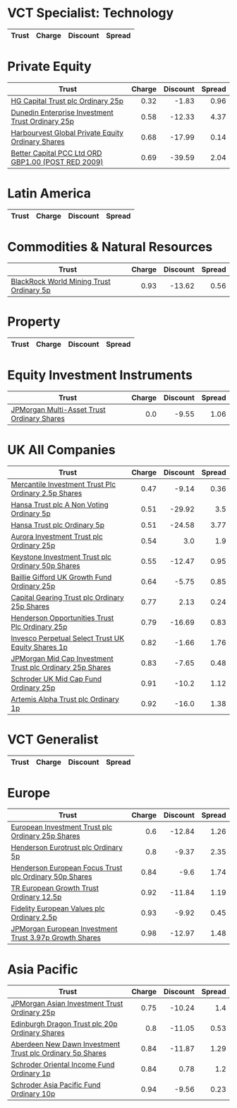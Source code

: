 # VCT Specialist: Technology
| Trust | Charge | Discount | Spread |
| ----- | ------:| --------:| ------:|
# Private Equity
| Trust | Charge | Discount | Spread |
| ----- | ------:| --------:| ------:|
|[HG Capital Trust plc Ordinary 25p](https://www.hl.co.uk/shares/shares-search-results/0392105 "Link")|0.32|-1.83|0.96|
|[Dunedin Enterprise Investment Trust Ordinary 25p](https://www.hl.co.uk/shares/shares-search-results/0577656 "Link")|0.58|-12.33|4.37|
|[Harbourvest Global Private Equity Ordinary Shares](https://www.hl.co.uk/shares/shares-search-results/BR30MJ8 "Link")|0.68|-17.99|0.14|
|[Better Capital PCC Ltd ORD GBP1.00 (POST RED 2009)](https://www.hl.co.uk/shares/shares-search-results/BYXP9G8 "Link")|0.69|-39.59|2.04|
# Latin America
| Trust | Charge | Discount | Spread |
| ----- | ------:| --------:| ------:|
# Commodities & Natural Resources
| Trust | Charge | Discount | Spread |
| ----- | ------:| --------:| ------:|
|[BlackRock World Mining Trust Ordinary 5p](https://www.hl.co.uk/shares/shares-search-results/0577485 "Link")|0.93|-13.62|0.56|
# Property
| Trust | Charge | Discount | Spread |
| ----- | ------:| --------:| ------:|
# Equity Investment Instruments
| Trust | Charge | Discount | Spread |
| ----- | ------:| --------:| ------:|
|[JPMorgan Multi-Asset Trust Ordinary Shares](https://www.hl.co.uk/shares/shares-search-results/BFWJJT1 "Link")|0.0|-9.55|1.06|
# UK All Companies
| Trust | Charge | Discount | Spread |
| ----- | ------:| --------:| ------:|
|[Mercantile Investment Trust Plc Ordinary 2.5p Shares](https://www.hl.co.uk/shares/shares-search-results/BF4JDH5 "Link")|0.47|-9.14|0.36|
|[Hansa Trust plc A Non Voting Ordinary 5p](https://www.hl.co.uk/shares/shares-search-results/0787983 "Link")|0.51|-29.92|3.5|
|[Hansa Trust plc Ordinary 5p](https://www.hl.co.uk/shares/shares-search-results/0787972 "Link")|0.51|-24.58|3.77|
|[Aurora Investment Trust plc Ordinary 25p](https://www.hl.co.uk/shares/shares-search-results/0063326 "Link")|0.54|3.0|1.9|
|[Keystone Investment Trust plc Ordinary 50p Shares](https://www.hl.co.uk/shares/shares-search-results/0491206 "Link")|0.55|-12.47|0.95|
|[Baillie Gifford UK Growth Fund Ordinary 25p](https://www.hl.co.uk/shares/shares-search-results/0791348 "Link")|0.64|-5.75|0.85|
|[Capital Gearing Trust plc Ordinary 25p Shares](https://www.hl.co.uk/shares/shares-search-results/0173861 "Link")|0.77|2.13|0.24|
|[Henderson Opportunities Trust Plc Ordinary 25p](https://www.hl.co.uk/shares/shares-search-results/0853657 "Link")|0.79|-16.69|0.83|
|[Invesco Perpetual Select Trust UK Equity Shares 1p](https://www.hl.co.uk/shares/shares-search-results/B1DPVL6 "Link")|0.82|-1.66|1.76|
|[JPMorgan Mid Cap Investment Trust plc Ordinary 25p Shares](https://www.hl.co.uk/shares/shares-search-results/0235761 "Link")|0.83|-7.65|0.48|
|[Schroder UK Mid Cap Fund Ordinary 25p](https://www.hl.co.uk/shares/shares-search-results/0610841 "Link")|0.91|-10.2|1.12|
|[Artemis Alpha Trust plc Ordinary 1p](https://www.hl.co.uk/shares/shares-search-results/0435594 "Link")|0.92|-16.0|1.38|
# VCT Generalist
| Trust | Charge | Discount | Spread |
| ----- | ------:| --------:| ------:|
# Europe
| Trust | Charge | Discount | Spread |
| ----- | ------:| --------:| ------:|
|[European Investment Trust plc Ordinary 25p Shares](https://www.hl.co.uk/shares/shares-search-results/0329501 "Link")|0.6|-12.84|1.26|
|[Henderson Eurotrust plc Ordinary 5p](https://www.hl.co.uk/shares/shares-search-results/0419929 "Link")|0.8|-9.37|2.35|
|[Henderson European Focus Trust plc Ordinary 50p Shares](https://www.hl.co.uk/shares/shares-search-results/0526885 "Link")|0.84|-9.6|1.74|
|[TR European Growth Trust Ordinary 12.5p](https://www.hl.co.uk/shares/shares-search-results/0906692 "Link")|0.92|-11.84|1.19|
|[Fidelity European Values plc Ordinary 2.5p](https://www.hl.co.uk/shares/shares-search-results/BK1PKQ9 "Link")|0.93|-9.92|0.45|
|[JPMorgan European Investment Trust 3.97p Growth Shares](https://www.hl.co.uk/shares/shares-search-results/B18JK16 "Link")|0.98|-12.97|1.48|
# Asia Pacific
| Trust | Charge | Discount | Spread |
| ----- | ------:| --------:| ------:|
|[JPMorgan Asian Investment Trust Ordinary 25p](https://www.hl.co.uk/shares/shares-search-results/0132077 "Link")|0.75|-10.24|1.4|
|[Edinburgh Dragon Trust plc 20p Ordinary Shares](https://www.hl.co.uk/shares/shares-search-results/0294502 "Link")|0.8|-11.05|0.53|
|[Aberdeen New Dawn Investment Trust plc Ordinary 5p Shares](https://www.hl.co.uk/shares/shares-search-results/BBM56V2 "Link")|0.84|-11.87|1.29|
|[Schroder Oriental Income Fund Ordinary 1p](https://www.hl.co.uk/shares/shares-search-results/B0CRWN5 "Link")|0.84|0.78|1.2|
|[Schroder Asia Pacific Fund Ordinary 10p](https://www.hl.co.uk/shares/shares-search-results/0791887 "Link")|0.94|-9.56|0.23|

